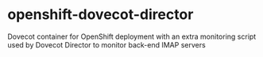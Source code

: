 # openshift-dovecot-director
Dovecot container for OpenShift deployment with an extra monitoring script used by Dovecot Director to monitor back-end IMAP servers
